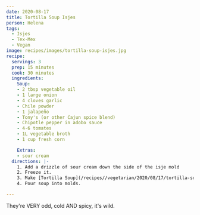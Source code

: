 ```yaml
---
date: 2020-08-17
title: Tortilla Soup Isjes
person: Helena
tags:
  - Isjes
  - Tex-Mex
  - Vegan
image: recipes/images/tortilla-soup-isjes.jpg
recipe:
  servings: 3
  prep: 15 minutes
  cook: 30 minutes
  ingredients:
    Soup:
    - 2 tbsp vegetable oil
    - 1 large onion
    - 4 cloves garlic
    - Chile powder
    - 1 jalapeño
    - Tony's (or other Cajun spice blend)
    - Chipotle pepper in adobo sauce
    - 4-6 tomates
    - 1L vegetable broth
    - 1 cup fresh corn

    Extras:
    - sour cream
  directions: |-
    1. Add a drizzle of sour cream down the side of the isje mold
    2. Freeze it.
    3. Make [Tortilla Soup](/recipes//vegetarian/2020/08/17/tortilla-soup/) according to our recipe
    4. Pour soup into molds.

---
```



They're VERY odd, cold AND spicy, it's wild.
